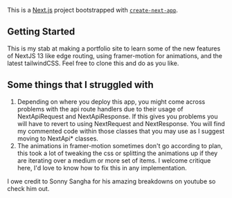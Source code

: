This is a [Next.js](https://nextjs.org/) project bootstrapped with [`create-next-app`](https://github.com/vercel/next.js/tree/canary/packages/create-next-app).

## Getting Started

This is my stab at making a portfolio site to learn some of the new features of NextJS 13 like edge routing, using framer-motion for animations, and the latest tailwindCSS. Feel free to clone this and do as you like.  

## Some things that I struggled with

1. Depending on where you deploy this app, you might come across problems with the api route handlers due to their usage of NextApiRequest and NextApiResponse. If this gives you problems you will have to revert to using NextRequest and NextResponse. You will find my commented code within those classes that you may use as I suggest moving to NextApi* classes.
2. The animations in framer-motion sometimes don't go according to plan, this took a lot of tweaking the css or splitting the animations up if they are iterating over a medium or more set of items. I welcome critique here, I'd love to know how to fix this in any implementation.

I owe credit to Sonny Sangha for his amazing breakdowns on youtube so check him out.